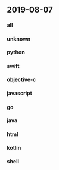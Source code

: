 ## 2019-08-07

#### all

#### unknown

#### python

#### swift

#### objective-c

#### javascript

#### go

#### java

#### html

#### kotlin

#### shell
